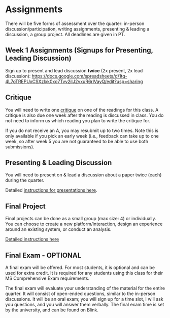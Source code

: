 # Assignments

There will be five forms of assessment over the quarter: in-person discussion/participation, writing assignments, presenting & leading a discussion, a group project. All deadlines are given in PT.

<!--
## Writing Assignments

You will need to submit critiques each week of the quarter, until you receive at least three "A" grades on your critiques. Once you have submitted three "A" quality critiques, you have indicated your mastery and may stop submitting them.   

Detailed [instructions for critiques here](https://kristenvaccaro.github.io/antisocial-computing/critiques.html).  

Writing assignments will be due at 5PM Friday, every week.  
-->

## Week 1 Assignments (Signups for Presenting, Leading Discussion)  

Sign up to present and lead discussion **twice** (2x present, 2x lead discussion): https://docs.google.com/spreadsheets/d/1tq-4L7oTREPUxCSXzlxk0xo7Tvv2iIJ2vxuR6rIVayQ/edit?usp=sharing      

## Critique 

You will need to write one [critique](https://kristenvaccaro.github.io/antisocial-computing/critiques.html) on one of the readings for this class. A critique is also due one week after the reading is discussed in class. You do not need to inform us which reading you plan to write the critique for.   

If you do not receive an A, you may resubmit up to two times. Note this is only available if you pick an early week (i.e., feedback can take up to one week, so after week 5 you are not guaranteed to be able to use both submissions).  

## Presenting & Leading Discussion

You will need to present on & lead a discussion about a paper twice (each) during the quarter.  

Detailed [instructions for presentations here](https://kristenvaccaro.github.io/antisocial-computing/discussions.html).  


## Final Project

Final projects can be done as a small group (max size: 4) or individually. You can choose to create a new platform/interaction, design an experience around an existing system, or conduct an analysis.  

[Detailed instructions here](https://kristenvaccaro.github.io/antisocial-computing/final-project.html)


## Final Exam - OPTIONAL

A final exam will be offered. For most students, it is optional and can be used for extra credit. It is required for any students using this class for their MS Comprehensive Exam requirements.   

The final exam will evaluate your understanding of the material for the entire quarter. It will consist of open-ended questions, similar to the in-person discussions. It will be an oral exam; you will sign up for a time slot, I will ask you questions, and you will answer them verbally. The final exam time is set by the university, and can be found on Blink.  
 
